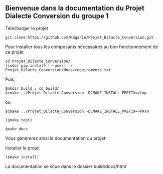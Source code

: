 Bienvenue dans la documentation du Projet Dialecte Conversion du groupe 1
----
Télécharger le projet
```
git clone https://github.com/Kagarie/Projet_Dilacte_Conversion.git
```

Pour installer tous les composants nécessaires au bon fonctionnement de ce projet

```
cd Projet_Dilacte_Conversion/
[sudo] pip install [--user] -r Projet_Dilacte_Conversion/docs/requirements.txt
```

Puis,


```
$mkdir build ; cd build/
$cmake ../Projet_Dilacte_Conversion -DCMAKE_INSTALL_PREFIX=/tmp
```
ou
```
$cmake ../Projet_Dilacte_Conversion -DCMAKE_INSTALL_PREFIX=~PATH

```

```
($make test)

$make docs
```

Vous génèrerez ainsi la documentation du projet
 
Installer le projet
```
($make install)
```

La documentation se situe dans le dossier build/docs/html

